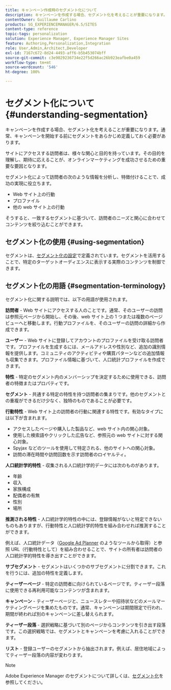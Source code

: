 ```yaml
---
title: キャンペーン作成時のセグメント化について
description: キャンペーンを作成する場合、セグメント化を考えることが重要になります。
contentOwner: Guillaume Carlino
products: SG_EXPERIENCEMANAGER/6.5/SITES
content-type: reference
topic-tags: personalization
solution: Experience Manager, Experience Manager Sites
feature: Authoring,Personalization,Integration
role: User,Admin,Architect,Developer
exl-id: 7167c672-8d24-4493-aff6-b5b453074bff
source-git-commit: c3e9029236734e22f5d266ac26b923eafbe0a459
workflow-type: tm+mt
source-wordcount: '546'
ht-degree: 100%

---
```


# セグメント化について {#understanding-segmentation}

キャンペーンを作成する場合、セグメント化を考えることが重要になります。通常、キャンペーンを開始する前にセグメントをあらかじめ定義しておく必要があります。

サイトにアクセスする訪問者は、様々な関心と目的を持っています。その目的を理解し、期待に応えることが、オンラインマーケティングを成功させるための重要な要因となります。

セグメント化によって訪問者の次のような情報を分析し、特徴付けることで、成功の実現に役立ちます。

* Web サイト上の行動
* プロファイル
* 他の web サイト上の行動

そうすると、一致するセグメントに基づいて、訪問者のニーズと関心に合わせてコンテンツを絞り込むことができます。

## セグメント化の使用 {#using-segmentation}

セグメントは、[セグメント化の設定](/help/sites-administering/campaign-segmentation.md)で定義されています。セグメントを活用することで、特定のターゲットオーディエンスに表示する実際のコンテンツを制御できます。

## セグメント化の用語 {#segmentation-terminology}

セグメント化に関する説明では、以下の用語が使用されます。

**訪問者** - Web サイトにアクセスする人のことです。通常、そのユーザーの訪問は参照元ページから開始し、その後、web サイト上の 1 つまたは複数のページビューへと移動します。行動プロファイルを、そのユーザーの訪問の詳細から作成できます。

**ユーザー** - Web サイトに登録してアカウントのプロファイルを受け取る訪問者です。プロファイルを生成するには、メールアドレスや性別など、追加の識別情報を提供します。コミュニティのアクティビティや購買パターンなどの追加情報も収集できます。プロファイル情報に基づいて、人口統計プロファイルを作成できます。

**特性** - 特定のセグメント内のメンバーシップを決定するために使用できる、訪問者の特徴またはプロパティです。

**セグメント** - 共通する特定の特性を持つ訪問者の集まりです。他のセグメントとの重複ができるだけ少なく、独特のものであることが必要です。

**行動特性** - Web サイト上の訪問者の行動に関連する特性です。有効なタイプには以下が含まれます。

* アクセスしたページや購入した製品など、web サイト内の関心対象。
* 使用した検索語やクリックした広告など、参照元の web サイトに対する関心対象。
* Spyjax などのツールを使用して特定される、他のサイトへの関心対象。
* 訪問の滞在時間や訪問回数を示す訪問者のロイヤルティ。

**人口統計学的特性** - 収集される人口統計学的データには次のものがあります。

* 年齢
* 収入
* 家族構成
* 配偶者の有無
* 性別
* 場所

**推測される特性** - 人口統計学的特性の中には、登録情報がないと特定できないものもありますが、行動特性と人口統計学的特性を組み合わせれば推測することができます。

例えば、人口統計データ（[Google Ad Planner](https://www.google.com/adplanner/) のようなツールから取得）と参照 URL（行動特性として）を組み合わせることで、サイトの所有者は訪問者の人口統計学的特性を導き出すことができます。

**サブセグメント** - セグメントはいくつかのサブセグメントに分割できます。これを行うには、追加の特性を定義します。

**ティーザーページ** - 特定の訪問者に向けられているページです。ティーザー段落に使用できる再利用可能なコンテンツが含まれます。

**キャンペーン** - ティーザーページと、ニュースレターや招待状などのメールマーケティングページを集めたものです。通常、キャンペーンは期間限定で行われ、期間が終われば別のキャンペーンに差し替えられます。

**ティーザー段落** - 選択戦略に基づいて別のページからコンテンツを引き出す段落です。この選択戦略では、セグメントとキャンペーンを考慮に入れることができます。

**リスト** - 登録ユーザーのセグメントから抽出されます。例えば、居住地域によってティーザー段落の内容が変わります。

>[!NOTE]
>
>Adobe Experience Manager のセグメントについて詳しくは、[セグメント化](/help/sites-administering/campaign-segmentation.md)を参照してください。

